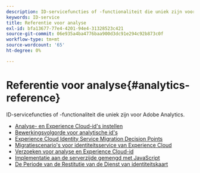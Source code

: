 ```yaml
---
description: ID-servicefuncties of -functionaliteit die uniek zijn voor Adobe Analytics.
keywords: ID-service
title: Referentie voor analyse
exl-id: bfa13677-77e4-4201-94e4-31328523c421
source-git-commit: 06e935a4ba4776baa900d3dc91e294c92b873c0f
workflow-type: tm+mt
source-wordcount: '65'
ht-degree: 0%

---
```


# Referentie voor analyse{#analytics-reference}

ID-servicefuncties of -functionaliteit die uniek zijn voor Adobe Analytics.

+ [Analyse- en Experience Cloud-id&#39;s instellen](analytics-ids.md)
+ [Bewerkingsvolgorde voor analytische id&#39;s](analytics-order-of-operations.md)
+ [Experience Cloud Identity Service Migration Decision Points](migration-decisions.md)
+ [Migratiescenario&#39;s voor identiteitsservice van Experience Cloud](migration-scenarios.md)
+ [Verzoeken voor analyse en Experience Cloud-id](legacy-analytics.md)
+ [Implementatie aan de serverzijde gemengd met JavaScript](server-side.md)
+ [ De Periode van de Restitutie van de Dienst van identiteitskaart ](grace-period.md)
  <!--+ [Data Collection CNAMEs and Cross-Domain Tracking](cname.md)-->
